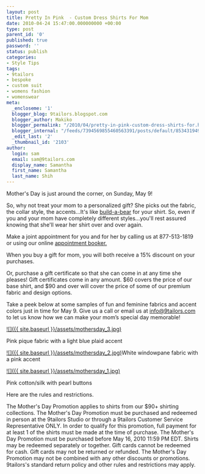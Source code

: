 ```yaml
---
layout: post
title: Pretty In Pink  - Custom Dress Shirts For Mom
date: 2010-04-24 15:47:00.000000000 +00:00
type: post
parent_id: '0'
published: true
password: ''
status: publish
categories:
- Style Tips
tags:
- 9tailors
- bespoke
- custom suit
- womens fashion
- womenswear
meta:
  _encloseme: '1'
  blogger_blog: 9tailors.blogspot.com
  blogger_author: Makiko
  blogger_permalink: "/2010/04/pretty-in-pink-custom-dress-shirts-for.html"
  blogger_internal: "/feeds/7394569855460563391/posts/default/8534319491887068115"
  _edit_last: '2'
  _thumbnail_id: '2103'
author:
  login: sam
  email: sam@9tailors.com
  display_name: Samantha
  first_name: Samantha
  last_name: Shih
---
```

Mother's Day is just around the corner, on Sunday, May 9!  

So, why not treat your mom to a personalized gift? She picks out the fabric, the collar style, the accents...It's like [build-a-bear](http://www.buildabear.com/) for your shirt. So, even if you and your mom have completely different styles...you'll rest assured knowing that she'll wear her shirt over and over again.

Make a joint appointment for you and for her by calling us at 877-513-1819 or using our online [appointment booker.](http://beta.9tailors.com/pages/customer_service/appointments_and_events)  

When you buy a gift for mom, you will both receive a 15% discount on your purchases.

Or, purchase a gift certificate so that she can come in at any time she pleases! Gift certificates come in any amount. $60 covers the price of our base shirt, and $90 and over will cover the price of some of our premium fabric and design options.

Take a peek below at some samples of fun and feminine fabrics and accent colors just in time for May 9. Give us a call or email us at [info@9tailors.com](mailto:info@9tailors.com) to let us know how we can make your mom’s special day memorable!

[![]({{ site.baseurl }}/assets/mothersday_3.jpg)](http://3.bp.blogspot.com/_RlJ3L7W6dBw/S9W5ijytkOI/AAAAAAAAITs/oVeEoJATDLc/s1600/mothersday_3.jpg)

Pink pique fabric with a light blue plaid accent  

[![]({{ site.baseurl }}/assets/mothersday_2.jpg)](http://2.bp.blogspot.com/_RlJ3L7W6dBw/S9W5h00fWyI/AAAAAAAAITk/7QVIRfZFVpU/s1600/mothersday_2.jpg)White windowpane fabric with a pink accent  

[![]({{ site.baseurl }}/assets/mothersday_1.jpg)](http://3.bp.blogspot.com/_RlJ3L7W6dBw/S9W5hlKtfPI/AAAAAAAAITc/dQqGnzZh8Pk/s1600/mothersday_1.jpg)

Pink cotton/silk with pearl buttons

Here are the rules and restrictions.  
  
The Mother's Day Promotion applies to shirts from our $90+ shirting collections. The Mother's Day Promotion must be purchased and redeemed in person at the 9tailors Studio or through a 9tailors Customer Service Representative ONLY. In order to qualify for this promotion, full payment for at least 1 of the shirts must be made at the time of purchase. The Mother's Day Promotion must be purchased before May 16, 2010 11:59 PM EDT. Shirts may be redeemed separately or together. Gift cards cannot be redeemed for cash. Gift cards may not be returned or refunded. The Mother's Day Promotion may not be combined with any other discounts or promotions. 9tailors's standard return policy and other rules and restrictions may apply.